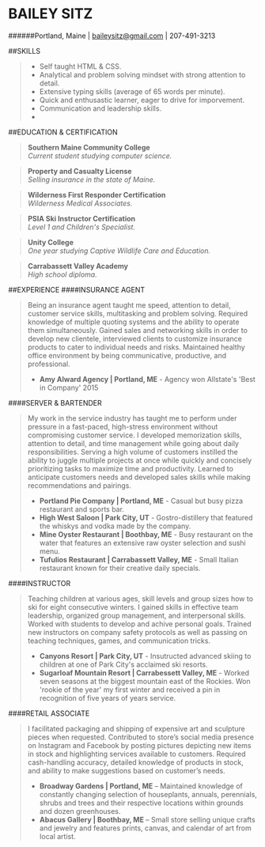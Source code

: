 # BAILEY SITZ  
######Portland, Maine | baileysitz@gmail.com | 207-491-3213



##SKILLS 
> * Self taught HTML & CSS. 
> * Analytical and problem solving mindset with strong attention to detail. 
> * Extensive typing skills (average of 65 words per minute). 
> * Quick and enthusastic learner, eager to drive for imporvement. 
> * Communication and leadership skills. 
> * 



##EDUCATION & CERTIFICATION
>**Southern Maine Community College**  
> _Current student studying computer science._

>**Property and Casualty License**  
> _Selling insurance in the state of Maine._ 

>**Wilderness First Responder Certification**  
> _Wilderness Medical Associates._ 

>**PSIA Ski Instructor Certification**  
> _Level 1 and Children's Specialist._

>**Unity College**  
> _One year studying Captive Wildlife Care and Education._ 

>**Carrabassett Valley Academy**  
> _High school diploma._ 




##EXPERIENCE 
####INSURANCE AGENT
>Being an insurance agent taught me speed, attention to detail, customer service skills, multitasking and problem solving. Required knowledge of multiple quoting systems and the ability to operate them simultaneously. Gained sales and networking skills in order to develop new clientele, interviewed clients to customize insurance products to cater to individual needs and risks. Maintained healthy office environment by being communicative, productive, and professional. 
>
> * **Amy Alward Agency | Portland, ME** - Agency won Allstate's 'Best in Company' 2015 

####SERVER & BARTENDER
>My work in the service industry has taught me to perform under pressure in a fast-paced, high-stress environment without compromising customer service. I developed memorization skills, attention to detail, and time management while going about daily responsibilities. Serving a high volume of customers instilled the ability to juggle multiple projects at once while quickly and concisely prioritizing tasks to maximize time and productivity. Learned to anticipate customers needs and developed sales skills while making recommendations and pairings.
>
> * **Portland Pie Company | Portland, ME** - Casual but busy pizza restaurant and sports bar. 
> * **High West Saloon | Park City, UT** - Gostro-distillery that featured the whiskys and vodka made by the company.
> * **Mine Oyster Restaurant | Boothbay, ME** - Busy restaurant on the water that features an extensive raw oyster selection and sushi menu.
> * **Tufulios Restaurant | Carrabassett Valley, ME** - Small Italian restaurant known for their creative daily specials. 


####INSTRUCTOR
>Teaching children at various ages, skill levels and group sizes how to ski for eight consecutive winters. I gained skills in effective team leadership, organized group management, and interpersonal skills. Worked with students to develop and achive personal goals. Trained new instructors on company safety protocols as well as passing on teaching techniques, games, and communication tricks.
> 
> * **Canyons Resort | Park City, UT** - Insutructed advanced skiing to children at one of Park City's acclaimed ski resorts. 
> * **Sugarloaf Mountain Resort | Carrabessett Valley, ME** - Worked seven seasons at the biggest mountain east of the Rockies. Won 'rookie of the year' my first winter and received a pin in recognition of five years of years service. 

####RETAIL ASSOCIATE 
>I facilitated packaging and shipping of expensive art and sculpture pieces when requested. Contributed to store’s social media presence on Instagram and Facebook by posting pictures depicting new items in stock and highlighting services available to customers.  Required cash-handling accuracy, detailed knowledge of products in stock, and ability to make suggestions based on customer’s needs.  
> 
> * **Broadway Gardens | Portland, ME** – Maintained knowledge of constantly changing selection of houseplants, annuals, perennials, shrubs and trees and their respective locations within grounds and dozen greenhouses. 
> * **Abacus Gallery | Boothbay, ME** – Small store selling unique crafts and jewelry and features prints, canvas, and calendar of art from local artist. 

